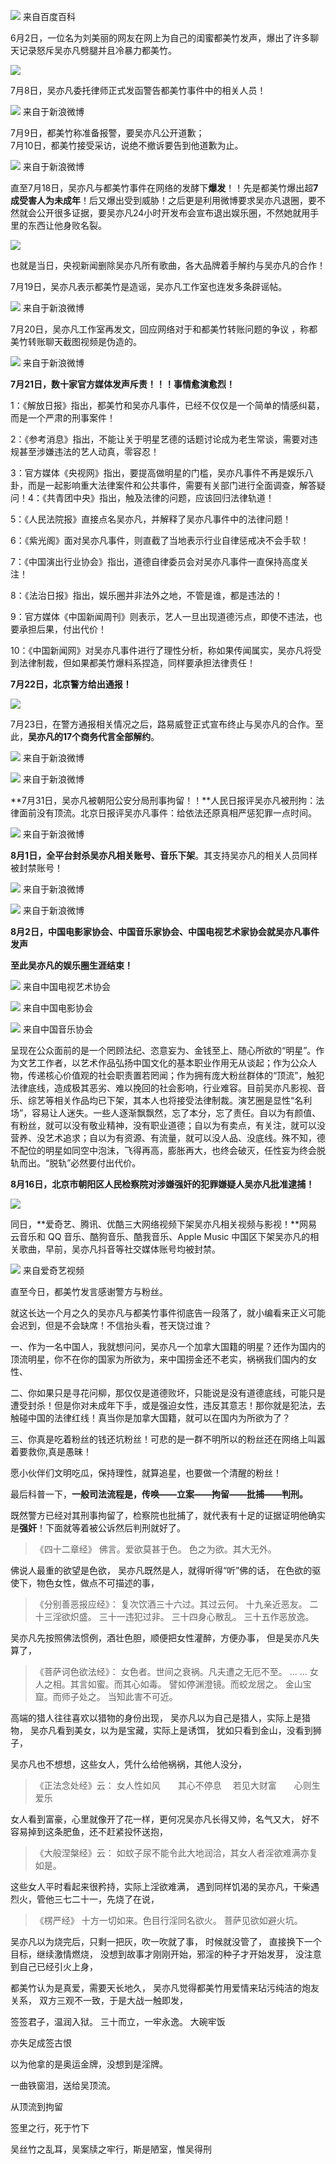 ![](images/吴亦凡1.png)
来自百度百科

6月2日，一位名为刘美丽的网友在网上为自己的闺蜜都美竹发声，爆出了许多聊天记录怒斥吴亦凡劈腿并且冷暴力都美竹。

![](images/吴亦凡2.jpeg)

7月8日，吴亦凡委托律师正式发函警告都美竹事件中的相关人员！  

![](images/吴亦凡3.jpeg)
来自于新浪微博

7月9日，都美竹称准备报警，要吴亦凡公开道歉；  
7月10日，都美竹接受采访，说绝不撤诉要告到他道歉为止。  

![](images/吴亦凡4.jpeg)
来自于新浪微博

直至7月18日，吴亦凡与都美竹事件在网络的发酵下**爆发**！！先是都美竹爆出超**7成受害人为未成年**！后又爆出受到威胁！之后更是利用微博要求吴亦凡退圈，要不然就会公开很多证据，要吴亦凡24小时开发布会宣布退出娱乐圈，不然她就用手里的东西让他身败名裂。  

![](images/吴亦凡5.jpeg)

也就是当日，央视新闻删除吴亦凡所有歌曲，各大品牌着手解约与吴亦凡的合作！

7月19日，吴亦凡表示都美竹是造谣，吴亦凡工作室也连发多条辟谣帖。  

![](images/吴亦凡6.jpeg)
来自于新浪微博

7月20日，吴亦凡工作室再发文，回应网络对于和都美竹转账问题的争议 ，称都美竹转账聊天截图视频是伪造的。  

![](images/吴亦凡7.jpeg)
来自于新浪微博

**7月21日，数十家官方媒体发声斥责！！！事情愈演愈烈！**  

1：《解放日报》指出，都美竹和吴亦凡事件，已经不仅仅是一个简单的情感纠葛，而是一个严肃的刑事案件！

2：《参考消息》指出，不能让关于明星艺德的话题讨论成为老生常谈，需要对违规甚至涉嫌违法的艺人动真，零容忍！

3：官方媒体《央视网》指出，要提高做明星的门槛，吴亦凡事件不再是娱乐八卦，而是一起影响重大法律案件和公共事件，需要有关部门进行全面调查，解答疑问！4：《共青团中央》指出，触及法律的问题，应该回归法律轨道！

5：《人民法院报》直接点名吴亦凡，并解释了吴亦凡事件中的法律问题！

6：《紫光阁》面对吴亦凡事件，则直截了当地表示行业自律惩戒决不会手软！

7：《中国演出行业协会》指出，道德自律委员会对吴亦凡事件一直保持高度关注！

8：《法治日报》指出，娱乐圈并非法外之地，不管是谁，都是违法的！

9：官方媒体《中国新闻周刊》则表示，艺人一旦出现道德污点，即使不违法，也要承担后果，付出代价！

10：《中国新闻网》对吴亦凡事件进行了理性分析，称如果传闻属实，吴亦凡将受到法律制裁，但如果都美竹爆料系捏造，同样要承担法律责任！

**7月22日，北京警方给出通报！**  

![](images/吴亦凡8.jpeg)

7月23日，在警方通报相关情况之后，路易威登正式宣布终止与吴亦凡的合作。至此，**吴亦凡的17个商务代言全部解约**。  

![](images/吴亦凡9.png)
来自于新浪微博

![](images/吴亦凡10.png)
来自于新浪微博

**7月31日，吴亦凡被朝阳公安分局刑事拘留！！**人民日报评吴亦凡被刑拘：法律面前没有顶流。北京日报评吴亦凡事件：给依法还原真相严惩犯罪一点时间。  

![](images/吴亦凡11.jpeg)
来自于新浪微博

**8月1日，全平台封杀吴亦凡相关账号、音乐下架**。其支持吴亦凡的相关人员同样被封禁账号！  

![](images/吴亦凡12.jpeg)
来自于新浪微博

![](images/吴亦凡13.jpeg)
来自于新浪微博

**8月2日，中国电影家协会、中国音乐家协会、中国电视艺术家协会就吴亦凡事件发声**  

**至此吴亦凡的娱乐圈生涯结束！**

![](images/吴亦凡14.jpeg)
来自中国电视艺术协会

![](images/吴亦凡15.jpeg)
来自中国电影协会

![](images/吴亦凡16.jpeg)
来自中国音乐协会

呈现在公众面前的是一个罔顾法纪、恣意妄为、金钱至上、随心所欲的“明星”。作为文艺工作者，以艺术作品弘扬中国文化的基本职业作用无从谈起；作为公众人物，传递核心价值观的社会职责置若罔闻；作为拥有庞大粉丝群体的“顶流”，触犯法律底线，造成极其恶劣、难以挽回的社会影响，行业难容。目前吴亦凡影视、音乐、综艺等相关作品均已下架，其本人也将接受法律制裁。演艺圈是显性“名利场”，容易让人迷失。一些人逐渐飘飘然，忘了本分，忘了责任。自以为有颜值、有粉丝，就可以没有敬业精神，没有职业道德；自以为有卖点，有关注，就可以没营养、没艺术追求；自以为有资源、有流量，就可以没人品、没底线。殊不知，德不配位的明星如同空中泡沫，飞得再高，膨胀再大，也终会破灭，任性妄为终会脱轨而出。“脱轨”必然要付出代价。

**8月16日，北京市朝阳区人民检察院对涉嫌强奸的犯罪嫌疑人吴亦凡批准逮捕！**  

![](images/吴亦凡17.jpeg)

同日，**爱奇艺、腾讯、优酷三大网络视频下架吴亦凡相关视频与影视！**网易云音乐和 QQ 音乐、酷狗音乐、酷我音乐、Apple Music 中国区下架吴亦凡的相关歌曲，早前，吴亦凡抖音等社交媒体账号均被封禁。  

![](images/吴亦凡18.jpeg)
来自爱奇艺视频

直至今日，都美竹发言感谢警方与粉丝。  
  

就这长达一个月之久的吴亦凡与都美竹事件彻底告一段落了，就小编看来正义可能会迟到，但是不会缺席！不信抬头看，苍天饶过谁？

一、作为一名中国人，我就想问问，吴亦凡一个加拿大国籍的明星？还作为国内的顶流明星，你不在你的国家为所欲为，来中国捞金还不老实，祸祸我们国内的女性、

二、你如果只是寻花问柳，那仅仅是道德败坏，只能说是没有道德底线，可能只是遭受封杀！但是你对未成年下手，或是强迫女性，违反其意志！那你就是犯法，去触碰中国的法律红线！真当你是加拿大国籍，就可以在国内为所欲为了？

三、你真是吃着粉丝的钱还坑粉丝！可悲的是一群不明所以的粉丝还在网络上叫嚣着要救你,真是愚昧！

愿小伙伴们文明吃瓜，保持理性，就算追星，也要做一个清醒的粉丝！

最后科普一下，**一般司法流程是，传唤——立案——拘留——批捕——判刑。**

既然警方已经对其刑事拘留了，检察院也批捕了，就代表有十足的证据证明他确实是**强奸**！下面就等着被公诉然后判刑就好了。

> ﻿《四十二章经》
> 佛言。爱欲莫甚于色。
> 色之为欲。其大无外。

佛说人最重的欲望是色欲，
吴亦凡既然是人，就得听得“听”佛的话，
在色欲的驱使下，物色女性，做点不可描述的事，

> 《分别善恶报应经》：
> 复次饮酒三十六过。其过云何。
> 十九亲近恶友。
> 二十三淫欲炽盛。
> 三十一违犯过非。
> 三十四身心散乱。
> 三十五作恶放逸。

吴亦凡先按照佛法惯例，酒壮色胆，顺便把女性灌醉，方便办事，
但是吴亦凡失算了，

> 《菩萨诃色欲法经》：
> 女色者。世间之衰祸。凡夫遭之无厄不至。
> ... ...
> 女人之相。其言如蜜。而其心如毒。
> 譬如停渊澄镜。而蛟龙居之。
> 金山宝窟。而师子处之。
> 当知此害不可近。

高端的猎人往往喜欢以猎物的身份出现，
吴亦凡以为自己是猎人，实际上是猎物，
吴亦凡看到美女，以为是宝藏，实际上是诱饵，
犹如只看到金山，没看到狮子，

吴亦凡也不想想，这些女人，凭什么给他祸祸，其他人没分，

> 《正法念处经》云：
> 女人性如风　　其心不停息　
> 若见大财富　　心则生爱乐　

女人看到富豪，心里就像开了花一样，更何况吴亦凡长得又帅，名气又大，
好不容易掉到这条肥鱼，还不赶紧投怀送抱，

> 《大般涅槃经》云： 
> 如蚊子尿不能令此大地润洽，其女人者淫欲难满亦复如是。

这些女人平时看起来很矜持，实际上淫欲难满，
遇到同样饥渴的吴亦凡，干柴遇烈火，管他三七二十一，先烧了在说，

> ﻿《楞严经》
> 十方一切如来。色目行淫同名欲火。
> 菩萨见欲如避火坑。

吴亦凡以为烧完后，只剩一把灰，吹一吹就了事，
时候就没管了，
直接换下一个目标，继续激情燃烧，
没想到故事才刚刚开始，邪淫的种子才开始发芽，
没注意到自己已经引火上身，

都美竹认为是真爱，需要天长地久，
吴亦凡觉得都美竹用爱情来玷污纯洁的炮友关系，
双方三观不一致，于是大战一触即发，




签签君子，温润入狱。
三十而立，一牢永逸。
大碗牢饭

亦失足成签古恨

以为他拿的是奥运金牌，没想到是淫牌。

一曲铁窗泪，送给吴顶流。

从顶流到拘留

签里之行，死于竹下

吴丝竹之乱耳，吴案牍之牢行，斯是陋室，惟吴得刑







